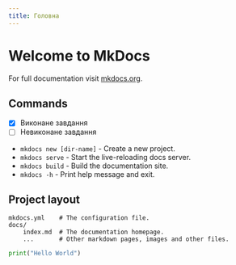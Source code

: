 ```yaml
---
title: Головна
---
```


# Welcome to MkDocs

For full documentation visit [mkdocs.org](https://www.mkdocs.org).

## Commands

- [x] Виконане завдання
- [ ] Невиконане завдання

* `mkdocs new [dir-name]` - Create a new project.
* `mkdocs serve` - Start the live-reloading docs server.
* `mkdocs build` - Build the documentation site.
* `mkdocs -h` - Print help message and exit.

## Project layout

    mkdocs.yml    # The configuration file.
    docs/
        index.md  # The documentation homepage.
        ...       # Other markdown pages, images and other files.


```python
print("Hello World")
```